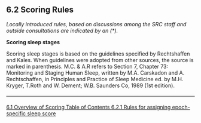 ## 6.2 Scoring Rules

_Locally introduced rules, based on discussions among the SRC staff and outside consultations are indicated by an (*)._

**Scoring sleep stages**

Scoring sleep stages is based on the guidelines specified by Rechtshaffen and Kales. When guidelines were adopted from other sources, the source is marked in parenthesis.  M.C. & A.R refers to Section 7, Chapter 73: Monitoring and Staging Human Sleep, written by M.A. Carskadon and A. Rechtschaffen, in Principles and Practice of Sleep Medicine ed. by M.H. Kryger, T.Roth and W. Dement; W.B. Saunders Co, 1989 (1st edition).


<hr class="soften" style="margin-top: 20px;margin-bottom: 20px;"/>

<div class="center">
<div class="btn-group">
  <a href=":datasets_path:/shhs/pages/mop/6-610-mop-overview-of-scoring.md" class="btn btn-default">
    <span class="glyphicon glyphicon-chevron-left"></span>
    6.1 Overview of Scoring
  </a>

  <a href=":datasets_path:/shhs/pages/mop/6-00-mop-toc.md" class="btn btn-default">
    <span class="glyphicon glyphicon-chevron-up"></span>
    Table of Contents
  </a>

  <a href=":datasets_path:/shhs/pages/mop/6-621-mop-rules-for-assigning-epoch-specific-sleep-score.md" class="btn btn-success">
    6.2.1 Rules for assigning epoch-specific sleep score
    <span class="glyphicon glyphicon-chevron-right"></span>
  </a>
</div>
</div>
